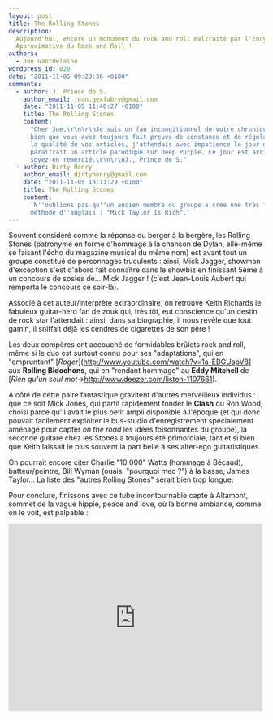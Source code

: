 ```yaml
---
layout: post
title: The Rolling Stones
description:
  Aujourd'hui, encore un monument du rock and roll maltraité par l'Encyclopédie
  Approximative du Rock and Roll !
authors:
  - Joe Gantdelaine
wordpress_id: 820
date: "2011-11-05 09:23:36 +0100"
comments:
  - author: J. Prince de S.
    author_email: joan.gexfabry@gmail.com
    date: "2011-11-05 11:40:27 +0100"
    title: The Rolling Stones
    content:
      "Cher Joe,\r\n\r\nJe suis un fan inconditionnel de votre chronique, et
      bien que vous avez toujours fait preuve de constance et de régularité dans
      la qualité de vos articles, j'attendais avec impatience le jour ou
      paraîtrait un article parodique sur Deep Purple. Ce jour est arrivé,
      soyez-en remercié.\r\n\r\nJ., Prince de S."
  - author: Dirty Henry
    author_email: dirtyhenry@gmail.com
    date: "2011-11-05 18:11:29 +0100"
    title: The Rolling Stones
    content:
      'N''oublions pas qu''un ancien membre du groupe a crée une très fameuse
      méthode d''anglais : "Mick Taylor Is Rich".'
---
```


Souvent considéré comme la réponse du berger à la bergère, les Rolling Stones
(patronyme en forme d'hommage à la chanson de Dylan, elle-même se faisant l'écho
du magazine musical du même nom) est avant tout un groupe constitué de
personnages truculents : ainsi, Mick Jagger, showman d'exception s'est d'abord
fait connaître dans le showbiz en finissant 5ème à un concours de sosies de…
Mick Jagger ! (c'est Jean-Louis Aubert qui remporta le concours ce soir-là).

Associé à cet auteur/interprète extraordinaire, on retrouve Keith Richards le
fabuleux guitar-hero fan de zouk qui, très tôt, eut conscience qu'un destin de
rock star l'attendait : ainsi, dans sa biographie, il nous révèle que tout
gamin, il sniffait déjà les cendres de cigarettes de son père !

Les deux compères ont accouché de formidables brûlots rock and roll, même si le
duo est surtout connu pour ses "adaptations", qui en "empruntant"
[*Roger*](http://www.youtube.com/watch?v=1a-EBGUapV8] aux **Rolling Bidochons**,
qui en "rendant hommage" au **Eddy Mitchell** de [_Rien qu'un seul
mot_->http://www.deezer.com/listen-1107661).

A côté de cette paire fantastique gravitent d'autres merveilleux individus : que
ce soit Mick Jones, qui partit rapidement fonder le **Clash** ou Ron Wood,
choisi parce qu'il avait le plus petit ampli disponible à l'époque (et qui donc
pouvait facilement exploiter le bus-studio d'enregistrement spécialement aménagé
pour capter _on the road_ les idées foisonnantes du groupe), la seconde guitare
chez les Stones a toujours été primordiale, tant et si bien que Keith laissait
le plus souvent la part belle à ses alter-ego guitaristiques.

On pourrait encore citer Charlie "10 000" Watts (hommage à Bécaud),
batteur/peintre, Bill Wyman (ouais, "pourquoi mec ?") à la basse, James Taylor…
La liste des "autres Rolling Stones" serait bien trop longue.

Pour conclure, finissons avec ce tube incontournable capté à Altamont, sommet de
la vague hippie, peace and love, où la bonne ambiance, comme on le voit, est
palpable :

<iframe width="500" height="369" src="http://www.youtube.com/embed/Dt0ipUCfdlU" frameborder="0" allowfullscreen></iframe>

